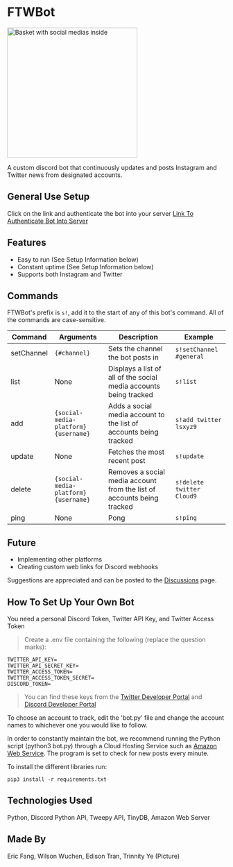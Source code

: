 # FTWBot

<img src="https://user-images.githubusercontent.com/89803837/160317016-a68164d4-a6fa-4fc4-8957-db3093f65c73.png" alt="Basket with social medias inside" width=300rem height=300rem>

A custom discord bot that continuously updates and posts Instagram and Twitter news from designated accounts.

General Use Setup
---
Click on the link and authenticate the bot into your server
[Link To Authenticate Bot Into Server](https://discord.com/api/oauth2/authorize?client_id=952690377104719964&permissions=517543905344&scope=bot)

Features
---
- Easy to run (See Setup Information below)
- Constant uptime (See Setup Information below)
- Supports both Instagram and Twitter

Commands
---
FTWBot's prefix is ``s!``, add it to the start of any of this bot's command. All of the commands are case-sensitive.

| Command | Arguments | Description | Example |
|---------|-----------|-------------|---------|
| setChannel | ``{#channel}`` | Sets the channel the bot posts in | ``s!setChannel #general``|
| list | None | Displays a list of all of the social media accounts being tracked | ``s!list``|
| add |``{social-media-platform} {username}`` | Adds a social media account to the list of accounts being tracked | ``s!add twitter lsxyz9`` | 
| update | None | Fetches the most recent post | ``s!update`` |
| delete | ``{social-media-platform} {username}`` | Removes a social media account from the list of accounts being tracked | ``s!delete twitter Cloud9``|
| ping | None | Pong | ``s!ping`` |


Future
---
- Implementing other platforms
- Creating custom web links for Discord webhooks


Suggestions are appreciated and can be posted to the [Discussions](https://github.com/ericf1/ftwbot/discussions) page.

How To Set Up Your Own Bot
---
You need a personal Discord Token, Twitter API Key, and Twitter Access Token
>Create a .env file containing the following (replace the question marks):
```
TWITTER_API_KEY=
TWITTER_API_SECRET_KEY=
TWITTER_ACCESS_TOKEN=
TWITTER_ACCESS_TOKEN_SECRET=
DISCORD_TOKEN=
```
>You can find these keys from the [Twitter Developer Portal](https://developer.twitter.com/en/portal/petition/essential/basic-info) and [Discord Developer Portal](https://discord.com/developers/docs/intro)

To choose an account to track, edit the 'bot.py' file and change the account names to whichever one you would like to follow.

In order to constantly maintain the bot, we recommend running the Python script (python3 bot.py) through a Cloud Hosting Service such as [Amazon Web Service](https://aws.amazon.com/). The program is set to check for new posts every minute.

To install the different libraries run:
```
pip3 install -r requirements.txt
```

Technologies Used
---
Python, Discord Python API, Tweepy API, TinyDB, Amazon Web Server

Made By
---
Eric Fang, Wilson Wuchen, Edison Tran, Trinnity Ye (Picture)
